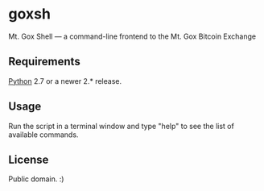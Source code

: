 # goxsh

Mt. Gox Shell — a command-line frontend to the Mt. Gox Bitcoin Exchange

## Requirements

[Python](http://python.org/) 2.7 or a newer 2.* release.

## Usage

Run the script in a terminal window and type "help" to see the list of available commands.

## License

Public domain. :)